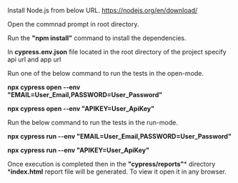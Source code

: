 Install Node.js from below URL.
https://nodejs.org/en/download/

Open the commnad prompt in root directory.

Run the **"npm install"** command to install the dependencies.

In **cypress.env.json** file located in the root directory of the project specify api url and app url

Run one of the below command to run the tests in the open-mode.

**npx cypress open --env "EMAIL=User_Email,PASSWORD=User_Password"**

**npx cypress open --env "APIKEY=User_ApiKey"**


Run the below command to run the tests in the run-mode.

**npx cypress run --env "EMAIL=User_Email,PASSWORD=User_Password"**

**npx cypress run --env "APIKEY=User_ApiKey"**

Once execution is completed then in the **"cypress/reports"*** directory ***index.html** report file will be generated. To view it open it in any browser.

